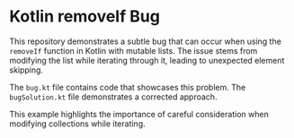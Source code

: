 # Kotlin removeIf Bug
This repository demonstrates a subtle bug that can occur when using the `removeIf` function in Kotlin with mutable lists.  The issue stems from modifying the list while iterating through it, leading to unexpected element skipping.

The `bug.kt` file contains code that showcases this problem. The `bugSolution.kt` file demonstrates a corrected approach.

This example highlights the importance of careful consideration when modifying collections while iterating.